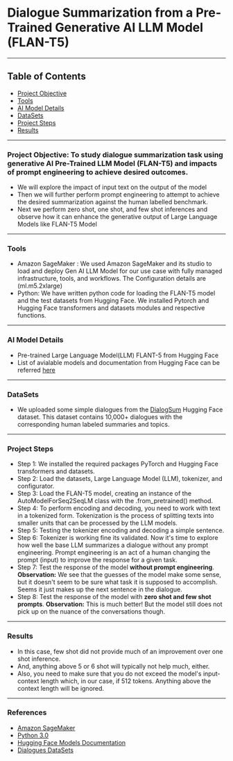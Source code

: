 # Dialogue Summarization from a Pre-Trained Generative AI LLM Model (FLAN-T5)
---
## Table of Contents
- [Project Objective](#project-objective)
- [Tools](#tools)
- [AI Model Details](#ai-model-details)
- [DataSets](#datasets)
- [Project Steps](#project-steps)
- [Results](#results)
---
### Project Objective: To study dialogue summarization task using generative AI Pre-Trained LLM Model (FLAN-T5) and impacts of prompt engineering to achieve desired outcomes.
* We will explore the impact of input text on the output of the model
* Then we will further perform prompt engineering to attempt to achieve the desired summarization against the human labelled benchmark. 
* Next we perform zero shot, one shot, and few shot inferences and observe how it can enhance the generative output of Large Language Models like FLAN-T5 Model
---
### Tools
- Amazon SageMaker :  We used Amazon SageMaker and its studio to load and deploy Gen AI LLM Model for our use case with fully managed infrastructure, tools, and workflows. The Configuration details are (ml.m5.2xlarge)
- Python:
           We have written python code for loading the FLAN-T5 model and the test datasets from Hugging Face.
           We installed Pytorch and Hugging Face transformers and datasets modules and respective functions.
---
### AI Model Details
- Pre-trained Large Language Model(LLM) FLANT-5 from Hugging Face
- List of avialable models and documentation from Hugging Face can be referred [here](https://huggingface.co/docs/transformers/index)
___
### DataSets 
- We uploaded some simple dialogues from the [DialogSum](https://huggingface.co/datasets/knkarthick/dialogsum) Hugging Face dataset. This dataset contains 10,000+ dialogues with the corresponding human labeled summaries and topics. 
---
### Project Steps
* Step 1: We installed the required packages PyTorch and Hugging Face transformers and datasets.
* Step 2: Load the datasets, Large Language Model (LLM), tokenizer, and configurator.
* Step 3: Load the FLAN-T5 model, creating an instance of the AutoModelForSeq2SeqLM class with the .from_pretrained() method.
* Step 4: To perform encoding and decoding, you need to work with text in a tokenized form. Tokenization is the process of splitting texts into smaller units that can be processed by the LLM models.
* Step 5: Testing the tokenizer encoding and decoding a simple sentence.
* Step 6: Tokenizer is working fine its validated. Now it's time to explore how well the base LLM summarizes a dialogue without any prompt engineering. Prompt engineering is an act of a human changing the prompt (input) to improve the response for a given task.
* Step 7: Test the response of the model **without prompt engineering**. **Observation:** We see that the guesses of the model make some sense, but it doesn't seem to be sure what task it is supposed to accomplish. Seems it just makes up the next sentence in the dialogue.
* Step 8: Test the response of the model with **zero shot and few shot prompts**.
  **Observation:** This is much better! But the model still does not pick up on the nuance of the conversations though.
---
### Results
* In this case, few shot did not provide much of an improvement over one shot inference.
* And, anything above 5 or 6 shot will typically not help much, either.
* Also, you need to make sure that you do not exceed the model's input-context length which, in our case, if 512 tokens. Anything above the context length will be ignored.
---
### References
* [Amazon SageMaker](https://aws.amazon.com/sagemaker/)
* [Python 3.0](https://www.python.org/downloads/)
* [Hugging Face Models Documentation](https://huggingface.co/docs/transformers/index)
* [Dialogues DataSets](https://huggingface.co/datasets/knkarthick/dialogsum)

